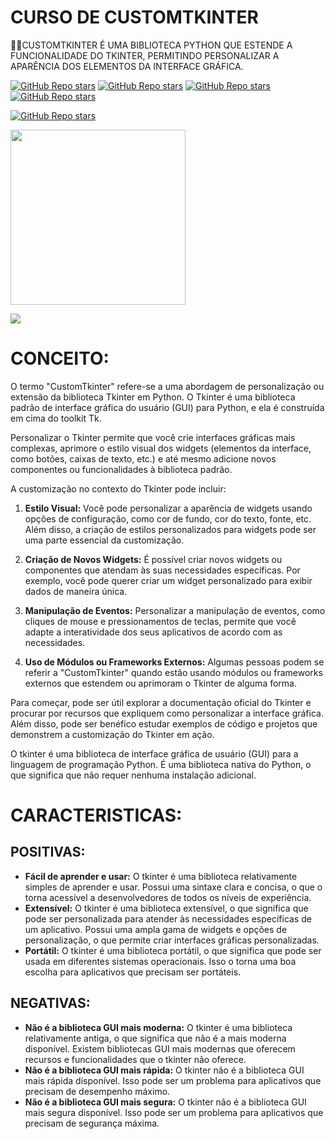 # CURSO DE CUSTOMTKINTER
👨‍⚖️CUSTOMTKINTER É UMA BIBLIOTECA PYTHON QUE ESTENDE A FUNCIONALIDADE DO TKINTER, PERMITINDO PERSONALIZAR A APARÊNCIA DOS ELEMENTOS DA INTERFACE GRÁFICA.

[![GitHub Repo stars](https://img.shields.io/badge/VILHALVA-GITHUB-03A9F4?logo=github)](https://github.com/VILHALVA) 
[![GitHub Repo stars](https://img.shields.io/badge/VEJA%20OS-VIDEOS-03A9F4?logo=youtube)](https://www.youtube.com/@vilhalva100/search?query=CUSTOMTKINTER)
[![GitHub Repo stars](https://img.shields.io/badge/VEJA-DOCUMENTAÇÃO-03A9F4?logo=google)](https://github.com/TomSchimansky/CustomTkinter) 
[![GitHub Repo stars](https://img.shields.io/badge/LINGUAGEM%20DE-PROGRAMAÇÃO-03A9F4?logo=github)](https://github.com/VILHALVA/CURSO-DE-PYTHON) <br>

[![GitHub Repo stars](https://img.shields.io/badge/-PLAYLIST%20DO%20YOUTUBE-blueviolet)](https://youtube.com/playlist?list=PL6KTZQDPGs5gZYtK9YblxA-Te9wQM8mdb&si=57TCJnH5rxLg1gNy)

<img src="https://styles.redditmedia.com/t5_8tx64t/styles/communityIcon_kbz7e49k7obb1.png" align="center" width="280"> <br>

![](https://i.imgur.com/waxVImv.png)

# CONCEITO:
O termo "CustomTkinter" refere-se a uma abordagem de personalização ou extensão da biblioteca Tkinter em Python. O Tkinter é uma biblioteca padrão de interface gráfica do usuário (GUI) para Python, e ela é construída em cima do toolkit Tk.

Personalizar o Tkinter permite que você crie interfaces gráficas mais complexas, aprimore o estilo visual dos widgets (elementos da interface, como botões, caixas de texto, etc.) e até mesmo adicione novos componentes ou funcionalidades à biblioteca padrão.

A customização no contexto do Tkinter pode incluir:

1. **Estilo Visual:**
   Você pode personalizar a aparência de widgets usando opções de configuração, como cor de fundo, cor do texto, fonte, etc. Além disso, a criação de estilos personalizados para widgets pode ser uma parte essencial da customização.

2. **Criação de Novos Widgets:**
   É possível criar novos widgets ou componentes que atendam às suas necessidades específicas. Por exemplo, você pode querer criar um widget personalizado para exibir dados de maneira única.

3. **Manipulação de Eventos:**
   Personalizar a manipulação de eventos, como cliques de mouse e pressionamentos de teclas, permite que você adapte a interatividade dos seus aplicativos de acordo com as necessidades.

4. **Uso de Módulos ou Frameworks Externos:**
   Algumas pessoas podem se referir a "CustomTkinter" quando estão usando módulos ou frameworks externos que estendem ou aprimoram o Tkinter de alguma forma.

Para começar, pode ser útil explorar a documentação oficial do Tkinter e procurar por recursos que expliquem como personalizar a interface gráfica. Além disso, pode ser benéfico estudar exemplos de código e projetos que demonstrem a customização do Tkinter em ação.

O tkinter é uma biblioteca de interface gráfica de usuário (GUI) para a linguagem de programação Python. É uma biblioteca nativa do Python, o que significa que não requer nenhuma instalação adicional.

# CARACTERISTICAS:
## POSITIVAS:
* **Fácil de aprender e usar:** O tkinter é uma biblioteca relativamente simples de aprender e usar. Possui uma sintaxe clara e concisa, o que o torna acessível a desenvolvedores de todos os níveis de experiência.
* **Extensível:** O tkinter é uma biblioteca extensível, o que significa que pode ser personalizada para atender às necessidades específicas de um aplicativo. Possui uma ampla gama de widgets e opções de personalização, o que permite criar interfaces gráficas personalizadas.
* **Portátil:** O tkinter é uma biblioteca portátil, o que significa que pode ser usada em diferentes sistemas operacionais. Isso o torna uma boa escolha para aplicativos que precisam ser portáteis.

## NEGATIVAS:
* **Não é a biblioteca GUI mais moderna:** O tkinter é uma biblioteca relativamente antiga, o que significa que não é a mais moderna disponível. Existem bibliotecas GUI mais modernas que oferecem recursos e funcionalidades que o tkinter não oferece.
* **Não é a biblioteca GUI mais rápida:** O tkinter não é a biblioteca GUI mais rápida disponível. Isso pode ser um problema para aplicativos que precisam de desempenho máximo.
* **Não é a biblioteca GUI mais segura:** O tkinter não é a biblioteca GUI mais segura disponível. Isso pode ser um problema para aplicativos que precisam de segurança máxima.


